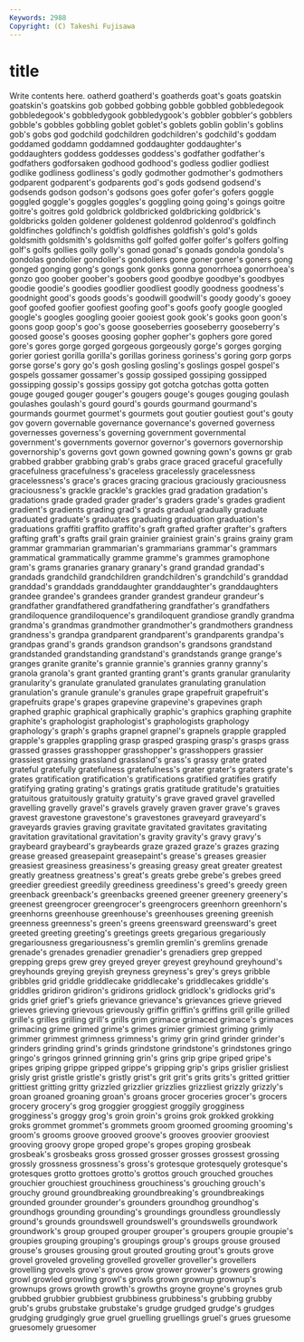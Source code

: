 ```yaml
---
Keywords: 2988 
Copyright: (C) Takeshi Fujisawa
---
```


# title

Write contents here.
oatherd
goatherd's goatherds goat's goats goatskin goatskin's goatskins gob gobbed gobbing
gobble gobbled gobbledegook gobbledegook's gobbledygook gobbledygook's gobbler gobbler's gobblers gobble's
gobbles gobbling goblet goblet's goblets goblin goblin's goblins gob's gobs
god godchild godchildren godchildren's godchild's goddam goddamed goddamn goddamned goddaughter
goddaughter's goddaughters goddess goddesses goddess's godfather godfather's godfathers godforsaken godhood
godhood's godless godlier godliest godlike godliness godliness's godly godmother godmother's
godmothers godparent godparent's godparents god's gods godsend godsend's godsends godson
godson's godsons goes gofer gofer's gofers goggle goggled goggle's goggles
goggles's goggling going going's goings goitre goitre's goitres gold goldbrick
goldbricked goldbricking goldbrick's goldbricks golden goldener goldenest goldenrod goldenrod's goldfinch
goldfinches goldfinch's goldfish goldfishes goldfish's gold's golds goldsmith goldsmith's goldsmiths
golf golfed golfer golfer's golfers golfing golf's golfs gollies golly
golly's gonad gonad's gonads gondola gondola's gondolas gondolier gondolier's gondoliers
gone goner goner's goners gong gonged gonging gong's gongs gonk
gonks gonna gonorrhoea gonorrhoea's gonzo goo goober goober's goobers good
goodbye goodbye's goodbyes goodie goodie's goodies goodlier goodliest goodly goodness
goodness's goodnight good's goods goods's goodwill goodwill's goody goody's gooey
goof goofed goofier goofiest goofing goof's goofs goofy google googled
google's googles googling gooier gooiest gook gook's gooks goon goon's
goons goop goop's goo's goose gooseberries gooseberry gooseberry's goosed goose's
gooses goosing gopher gopher's gophers gore gored gore's gores gorge
gorged gorgeous gorgeously gorge's gorges gorging gorier goriest gorilla gorilla's
gorillas goriness goriness's goring gorp gorps gorse gorse's gory go's
gosh gosling gosling's goslings gospel gospel's gospels gossamer gossamer's gossip
gossiped gossiping gossipped gossipping gossip's gossips gossipy got gotcha gotchas
gotta gotten gouge gouged gouger gouger's gougers gouge's gouges gouging
goulash goulashes goulash's gourd gourd's gourds gourmand gourmand's gourmands gourmet
gourmet's gourmets gout goutier goutiest gout's gouty gov govern governable
governance governance's governed governess governesses governess's governing government governmental government's
governments governor governor's governors governorship governorship's governs govt gown gowned
gowning gown's gowns gr grab grabbed grabber grabbing grab's grabs
grace graced graceful gracefully gracefulness gracefulness's graceless gracelessly gracelessness gracelessness's
grace's graces gracing gracious graciously graciousness graciousness's grackle grackle's grackles
grad gradation gradation's gradations grade graded grader grader's graders grade's
grades gradient gradient's gradients grading grad's grads gradual gradually graduate
graduated graduate's graduates graduating graduation graduation's graduations graffiti graffito graffito's
graft grafted grafter grafter's grafters grafting graft's grafts grail grain
grainier grainiest grain's grains grainy gram grammar grammarian grammarian's grammarians
grammar's grammars grammatical grammatically gramme gramme's grammes gramophone gram's grams
granaries granary granary's grand grandad grandad's grandads grandchild grandchildren grandchildren's
grandchild's granddad granddad's granddads granddaughter granddaughter's granddaughters grandee grandee's grandees
grander grandest grandeur grandeur's grandfather grandfathered grandfathering grandfather's grandfathers grandiloquence
grandiloquence's grandiloquent grandiose grandly grandma grandma's grandmas grandmother grandmother's grandmothers
grandness grandness's grandpa grandparent grandparent's grandparents grandpa's grandpas grand's grands
grandson grandson's grandsons grandstand grandstanded grandstanding grandstand's grandstands grange grange's
granges granite granite's grannie grannie's grannies granny granny's granola granola's
grant granted granting grant's grants granular granularity granularity's granulate granulated
granulates granulating granulation granulation's granule granule's granules grape grapefruit grapefruit's
grapefruits grape's grapes grapevine grapevine's grapevines graph graphed graphic graphical
graphically graphic's graphics graphing graphite graphite's graphologist graphologist's graphologists graphology
graphology's graph's graphs grapnel grapnel's grapnels grapple grappled grapple's grapples
grappling grasp grasped grasping grasp's grasps grass grassed grasses grasshopper
grasshopper's grasshoppers grassier grassiest grassing grassland grassland's grass's grassy grate
grated grateful gratefully gratefulness gratefulness's grater grater's graters grate's grates
gratification gratification's gratifications gratified gratifies gratify gratifying grating grating's gratings
gratis gratitude gratitude's gratuities gratuitous gratuitously gratuity gratuity's grave graved
gravel gravelled gravelling gravelly gravel's gravels gravely graven graver grave's
graves gravest gravestone gravestone's gravestones graveyard graveyard's graveyards gravies graving
gravitate gravitated gravitates gravitating gravitation gravitational gravitation's gravity gravity's gravy
gravy's graybeard graybeard's graybeards graze grazed graze's grazes grazing grease
greased greasepaint greasepaint's grease's greases greasier greasiest greasiness greasiness's greasing
greasy great greater greatest greatly greatness greatness's great's greats grebe
grebe's grebes greed greedier greediest greedily greediness greediness's greed's greedy
green greenback greenback's greenbacks greened greener greenery greenery's greenest greengrocer
greengrocer's greengrocers greenhorn greenhorn's greenhorns greenhouse greenhouse's greenhouses greening greenish
greenness greenness's green's greens greensward greensward's greet greeted greeting greeting's
greetings greets gregarious gregariously gregariousness gregariousness's gremlin gremlin's gremlins grenade
grenade's grenades grenadier grenadier's grenadiers grep grepped grepping greps grew
grey greyed greyer greyest greyhound greyhound's greyhounds greying greyish greyness
greyness's grey's greys gribble gribbles grid griddle griddlecake griddlecake's griddlecakes
griddle's griddles gridiron gridiron's gridirons gridlock gridlock's gridlocks grid's grids
grief grief's griefs grievance grievance's grievances grieve grieved grieves grieving
grievous grievously griffin griffin's griffins grill grille grilled grille's grilles
grilling grill's grills grim grimace grimaced grimace's grimaces grimacing grime
grimed grime's grimes grimier grimiest griming grimly grimmer grimmest grimness
grimness's grimy grin grind grinder grinder's grinders grinding grind's grinds
grindstone grindstone's grindstones gringo gringo's gringos grinned grinning grin's grins
grip gripe griped gripe's gripes griping grippe gripped grippe's gripping
grip's grips grislier grisliest grisly grist gristle gristle's gristly grist's
grit grit's grits grits's gritted grittier grittiest gritting gritty grizzled
grizzlier grizzlies grizzliest grizzly grizzly's groan groaned groaning groan's groans
grocer groceries grocer's grocers grocery grocery's grog groggier groggiest groggily
grogginess grogginess's groggy grog's groin groin's groins grok grokked grokking
groks grommet grommet's grommets groom groomed grooming grooming's groom's grooms
groove grooved groove's grooves groovier grooviest grooving groovy grope groped
grope's gropes groping grosbeak grosbeak's grosbeaks gross grossed grosser grosses
grossest grossing grossly grossness grossness's gross's grotesque grotesquely grotesque's grotesques
grotto grottoes grotto's grottos grouch grouched grouches grouchier grouchiest grouchiness
grouchiness's grouching grouch's grouchy ground groundbreaking groundbreaking's groundbreakings grounded grounder
grounder's grounders groundhog groundhog's groundhogs grounding grounding's groundings groundless groundlessly
ground's grounds groundswell groundswell's groundswells groundwork groundwork's group grouped grouper
grouper's groupers groupie groupie's groupies grouping grouping's groupings group's groups
grouse groused grouse's grouses grousing grout grouted grouting grout's grouts
grove grovel groveled groveling grovelled groveller groveller's grovellers grovelling grovels
grove's groves grow grower grower's growers growing growl growled growling
growl's growls grown grownup grownup's grownups grows growth growth's growths
groyne groyne's groynes grub grubbed grubbier grubbiest grubbiness grubbiness's grubbing
grubby grub's grubs grubstake grubstake's grudge grudged grudge's grudges grudging
grudgingly grue gruel gruelling gruellings gruel's grues gruesome gruesomely gruesomer
